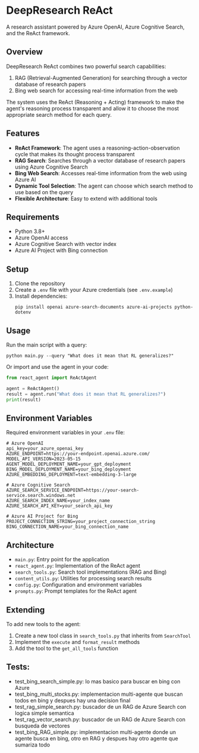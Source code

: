 # DeepResearch ReAct

A research assistant powered by Azure OpenAI, Azure Cognitive Search, and the ReAct framework.

## Overview

DeepResearch ReAct combines two powerful search capabilities:
1. RAG (Retrieval-Augmented Generation) for searching through a vector database of research papers
2. Bing web search for accessing real-time information from the web

The system uses the ReAct (Reasoning + Acting) framework to make the agent's reasoning process transparent and allow it to choose the most appropriate search method for each query.

## Features

- **ReAct Framework**: The agent uses a reasoning-action-observation cycle that makes its thought process transparent
- **RAG Search**: Searches through a vector database of research papers using Azure Cognitive Search
- **Bing Web Search**: Accesses real-time information from the web using Azure AI
- **Dynamic Tool Selection**: The agent can choose which search method to use based on the query
- **Flexible Architecture**: Easy to extend with additional tools

## Requirements

- Python 3.8+
- Azure OpenAI access
- Azure Cognitive Search with vector index
- Azure AI Project with Bing connection

## Setup

1. Clone the repository
2. Create a `.env` file with your Azure credentials (see `.env.example`)
3. Install dependencies:
   ```
   pip install openai azure-search-documents azure-ai-projects python-dotenv
   ```

## Usage

Run the main script with a query:

```
python main.py --query "What does it mean that RL generalizes?"
```

Or import and use the agent in your code:

```python
from react_agent import ReActAgent

agent = ReActAgent()
result = agent.run("What does it mean that RL generalizes?")
print(result)
```

## Environment Variables

Required environment variables in your `.env` file:

```
# Azure OpenAI
api_key=your_azure_openai_key
AZURE_ENDPOINT=https://your-endpoint.openai.azure.com/
MODEL_API_VERSION=2023-05-15
AGENT_MODEL_DEPLOYMENT_NAME=your_gpt_deployment
BING_MODEL_DEPLOYMENT_NAME=your_bing_deployment
AZURE_EMBEDDING_DEPLOYMENT=text-embedding-3-large

# Azure Cognitive Search
AZURE_SEARCH_SERVICE_ENDPOINT=https://your-search-service.search.windows.net
AZURE_SEARCH_INDEX_NAME=your_index_name
AZURE_SEARCH_API_KEY=your_search_api_key

# Azure AI Project for Bing
PROJECT_CONNECTION_STRING=your_project_connection_string
BING_CONNECTION_NAME=your_bing_connection_name
```

## Architecture

- `main.py`: Entry point for the application
- `react_agent.py`: Implementation of the ReAct agent
- `search_tools.py`: Search tool implementations (RAG and Bing)
- `content_utils.py`: Utilities for processing search results
- `config.py`: Configuration and environment variables
- `prompts.py`: Prompt templates for the ReAct agent

## Extending

To add new tools to the agent:

1. Create a new tool class in `search_tools.py` that inherits from `SearchTool`
2. Implement the `execute` and `format_result` methods
3. Add the tool to the `get_all_tools` function

## Tests:

- test_bing_search_simple.py: lo mas basico para buscar en bing con Azure
- test_bing_multi_stocks.py: implementacion multi-agente que buscan todos en bing y despues hay una decision final
- test_rag_simple_search.py: buscador de un RAG de Azure Search con logica simple semantica
- test_rag_vector_search.py: buscador de un RAG de Azure Search con busqueda de vectores
- test_bing_RAG_simple.py: implementacion multi-agente donde un agente busca en bing, otro en RAG y despues hay otro agente que sumariza todo